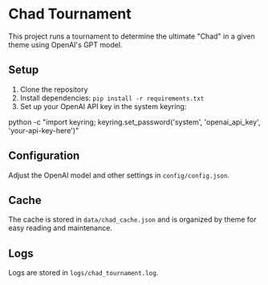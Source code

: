 # Chad Tournament

This project runs a tournament to determine the ultimate "Chad" in a given theme using OpenAI's GPT model.

## Setup

1. Clone the repository
2. Install dependencies: `pip install -r requirements.txt`
3. Set up your OpenAI API key in the system keyring:

python -c "import keyring; keyring.set_password('system', 'openai_api_key', 'your-api-key-here')"

## Configuration

Adjust the OpenAI model and other settings in `config/config.json`.

## Cache

The cache is stored in `data/chad_cache.json` and is organized by theme for easy reading and maintenance.

## Logs

Logs are stored in `logs/chad_tournament.log`.